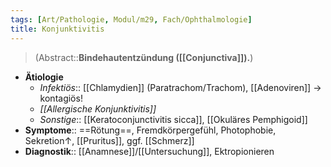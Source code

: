 ```yaml
---
tags: [Art/Pathologie, Modul/m29, Fach/Ophthalmologie]
title: Konjunktivitis
---
```

> (Abstract::**Bindehautentzündung ([[Conjunctiva]]).**)
- **Ätiologie**
	- *Infektiös*:: [[Chlamydien]] (Paratrachom/Trachom), [[Adenoviren]] → kontagiös!
	- *[[Allergische Konjunktivitis]]*
	- *Sonstige*:: [[Keratoconjunctivitis sicca]], [[Okuläres Pemphigoid]]
- **Symptome**:: ==Rötung==, Fremdkörpergefühl, Photophobie, Sekretion↑, [[Pruritus]], ggf. [[Schmerz]]
- **Diagnostik**:: [[Anamnese]]/[[Untersuchung]], Ektropionieren